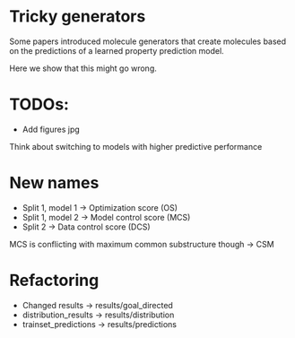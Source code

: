 # Tricky generators

Some papers introduced molecule generators that create molecules based on the predictions of a learned property prediction model.

Here we show that this might go wrong.

# TODOs:
- Add figures jpg

Think about switching to models with higher predictive performance

# New names
- Split 1, model 1 -> Optimization score (OS)
- Split 1, model 2 -> Model control score (MCS)
- Split 2 -> Data control score (DCS)

MCS is conflicting with maximum common substructure though -> CSM

# Refactoring
- Changed results -> results/goal_directed
- distribution_results -> results/distribution
- trainset_predictions -> results/predictions